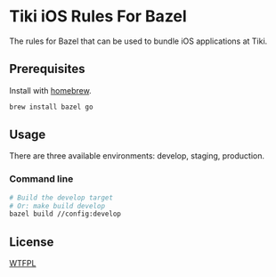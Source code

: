 # Tiki iOS Rules For Bazel

The rules for Bazel that can be used to bundle iOS applications at Tiki.

## Prerequisites

Install with [homebrew](https://brew.sh).

```bash
brew install bazel go
```

## Usage

There are three available environments: develop, staging, production.

### Command line

```bash
# Build the develop target
# Or: make build develop
bazel build //config:develop
```

## License

[WTFPL](http://www.wtfpl.net)